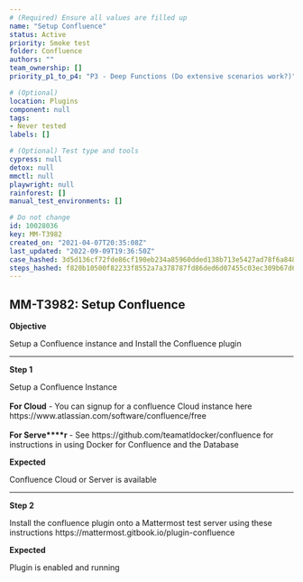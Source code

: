 ```yaml
---
# (Required) Ensure all values are filled up
name: "Setup Confluence"
status: Active
priority: Smoke test
folder: Confluence
authors: ""
team_ownership: []
priority_p1_to_p4: "P3 - Deep Functions (Do extensive scenarios work?)"

# (Optional)
location: Plugins
component: null
tags: 
- Never tested
labels: []

# (Optional) Test type and tools
cypress: null
detox: null
mmctl: null
playwright: null
rainforest: []
manual_test_environments: []

# Do not change
id: 10028036
key: MM-T3982
created_on: "2021-04-07T20:35:08Z"
last_updated: "2022-09-09T19:36:50Z"
case_hashed: 3d5d136cf72fde86cf190eb234a85960dded138b713e5427ad78f6a848f063a13e857e2fa42506b9d4d39b4160cb8802
steps_hashed: f820b10500f82233f8552a7a378787fd86ded6d07455c03ec309b67d6588f8f8daf92b2b820cf03e4a312d7dddbe8cc3
---
```


<!-- (Auto-generated) Based on frontmatter's "key" and "name" -->

## MM-T3982: Setup Confluence

**Objective**

Setup a Confluence instance and Install the Confluence plugin

---

**Step 1**

Setup a Confluence Instance\
\
**For Cloud** - You can signup for a confluence Cloud instance here https\://www\.atlassian.com/software/confluence/free\
\
**For Serve\*\*\*\*r** - See https\://github.com/teamatldocker/confluence for instructions in using Docker for Confluence and the Database

**Expected**

Confluence Cloud or Server is available

---

**Step 2**

Install the confluence plugin onto a Mattermost test server using these instructions https\://mattermost.gitbook.io/plugin-confluence

**Expected**

Plugin is enabled and running
